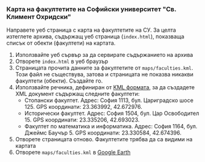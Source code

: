 ### Карта на факултетите на Софийски университет "Св. Климент Охридски"

Направете уеб страница с карта на факултетите на СУ.
За целта изтеглете архива, съдържащ уеб страница (`index.html`),
показваща списък от обекти (факултети) на картата.

1.  Използвайте уеб сървър за да сервирате съдържанието на архива
2.  Отворете `index.html` в уеб браузър
3.  Страницата прочита данните за факултетите от `maps/faculties.kml`.
    Този файл не съществува, затова и страницата не показва
    никакви факултети (обекти). Създайте го.
4.  Използвайте речника, дефиниран от [KML формата],
    за да създадете XML документ съдържащ следните факултети:
    -   Стопански факултет.
        Адрес: София 1113, бул. Цариградско шосе 125.
        GPS координати: 23.363992, 42.672976.
    -   Исторически факултет.
        Адрес: София 1504, бул. Цар Освободител 15.
        GPS координати: 23.335206, 42.693023.
    -   Факултет по математика и информатика.
        Адрес: София 1164, бул. Джеймс Баучър 5.
        GPS координати: 23.330584, 42.674396.
5.  Отворете страницата отново. Факултетите трябва да са видими на картата
6.  Отворете `maps/faculties.kml` в [Google Earth]

  [KML формата]: https://developers.google.com/kml/
  [Google Earth]: https://earth.google.com/web/
